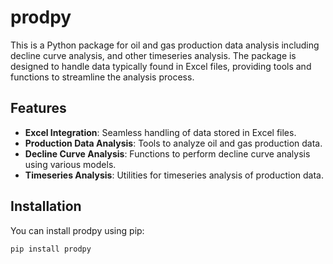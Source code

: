 # prodpy

This is a Python package for oil and gas production data analysis including decline curve analysis, and other timeseries analysis. The package is designed to handle data typically found in Excel files, providing tools and functions to streamline the analysis process.

## Features

- **Excel Integration**: Seamless handling of data stored in Excel files.
- **Production Data Analysis**: Tools to analyze oil and gas production data.
- **Decline Curve Analysis**: Functions to perform decline curve analysis using various models.
- **Timeseries Analysis**: Utilities for timeseries analysis of production data.

## Installation

You can install prodpy using pip:

```bash
pip install prodpy
